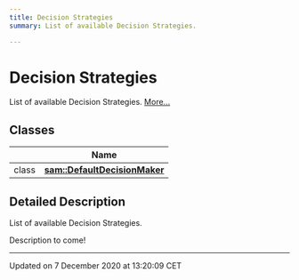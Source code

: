 ```yaml
---
title: Decision Strategies
summary: List of available Decision Strategies.  

---
```


# Decision Strategies




List of available Decision Strategies.  [More...](#detailed-description)






## Classes

|                | Name           |
| -------------- | -------------- |
| class | **[sam::DefaultDecisionMaker](/doxygen/Classes/classsam_1_1_default_decision_maker/)**  |








## Detailed Description

List of available Decision Strategies. 


























Description to come! 








-------------------------------

Updated on  7 December 2020 at 13:20:09 CET